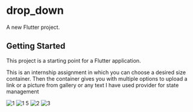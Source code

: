 # drop_down

A new Flutter project.

## Getting Started

This project is a starting point for a Flutter application.

This is an internship assignment in which you can choose a desired size container.
Then the container gives you with multiple options to upload a link or a picture from gallery or any text
I have used provider for state management


![1](https://github.com/Abhishek8187/DropDown_Assignment/assets/72517135/0e848218-2f08-46eb-8393-141833248dca)
![1 5](https://github.com/Abhishek8187/DropDown_Assignment/assets/72517135/a702f179-fbdb-4a37-bb8f-a2c63d617162)
![2](https://github.com/Abhishek8187/DropDown_Assignment/assets/72517135/55533e3e-eed3-464e-9c52-0f14fbb1ec25)
![3](https://github.com/Abhishek8187/DropDown_Assignment/assets/72517135/44ed450c-bb04-4994-997d-2caa8c4ec877)
